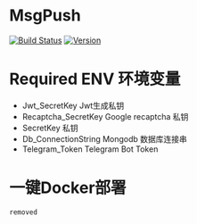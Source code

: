 # MsgPush

[![Build Status](https://dev.azure.com/oxifus/wuhaochen/_apis/build/status/cjim8889.MsgPush?branchName=master)](https://dev.azure.com/oxifus/wuhaochen/_build/latest?definitionId=3&branchName=master)
[![Version](https://img.shields.io/badge/version-v0.0.1-brightgreen.svg)](https://github.com/cjim8889/MsgPush)

# Required ENV 环境变量

* Jwt_SecretKey Jwt生成私钥
* Recaptcha_SecretKey Google recaptcha 私钥
* SecretKey 私钥
* Db_ConnectionString Mongodb 数据库连接串 
* Telegram_Token Telegram Bot Token

# 一键Docker部署

```bash
removed
```
